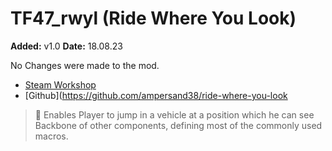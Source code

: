 # TF47_rwyl (Ride Where You Look)
**Added:** v1.0
**Date:** 18.08.23

No Changes were made to the mod.

- [Steam Workshop](https://steamcommunity.com/sharedfiles/filedetails/?id=2153127400)
- [Github](https://github.com/ampersand38/ride-where-you-look

> :memo: Enables Player to jump in a vehicle at a position which he can see Backbone of other components, defining most of the commonly used macros.
